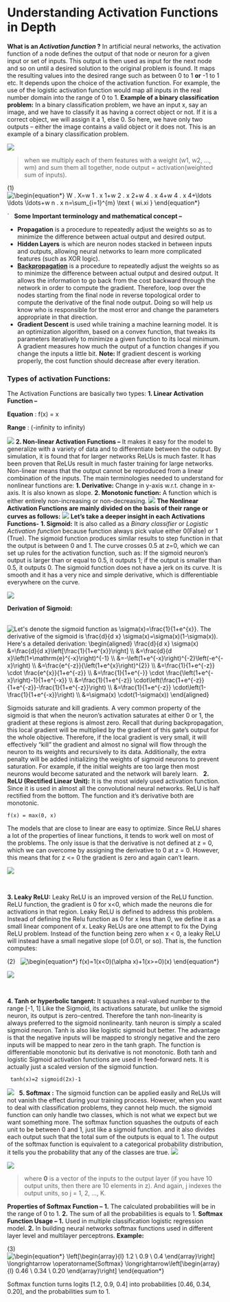 ﻿# Understanding Activation Functions in Depth 

**What is an _Activation function_ ?** In artificial neural networks, the activation function of a node defines the output of that node or neuron for a given input or set of inputs. This output is then used as input for the next node and so on until a desired solution to the original problem is found. It maps the resulting values into the desired range such as between 0 to 1 **or** \-1 to 1 etc. It depends upon the choice of the activation function. For example, the use of the logistic activation function would map all inputs in the real number domain into the range of 0 to 1. **Example of a binary classification problem:** In a binary classification problem, we have an input x, say an image, and we have to classify it as having a correct object or not. If it is a correct object, we will assign it a 1, else 0. So here, we have only two outputs – either the image contains a valid object or it does not. This is an example of a binary classification problem.

![](https://media.geeksforgeeks.org/wp-content/uploads/20190410161828/newContent12.png)

> when we multiply each of them features with a weight (w1, w2, …, wm) and sum them all together, node output = activation(weighted sum of inputs).

(1)   ![\begin{equation*} W . X=w 1 . x 1+w 2 . x 2+w 4 . x 4+w 4 . x 4+\ldots \ldots \ldots+w n . x n=\sum_{i=1}^{m} \text { wi.xi } \end{equation*}](https://www.geeksforgeeks.org/wp-content/ql-cache/quicklatex.com-7abe1c0886ebd524a21d22d61223915b_l3.png "Rendered by QuickLaTeX.com")

\`   **Some Important terminology and mathematical concept –**

*   **Propagation** is a procedure to repeatedly adjust the weights so as to minimize the difference between actual output and desired output.
*   **Hidden Layers** is which are neuron nodes stacked in between inputs and outputs, allowing neural networks to learn more complicated features (such as XOR logic).
*   **[Backpropagation](https://mattmazur.com/2015/03/17/a-step-by-step-backpropagation-example/)** is a procedure to repeatedly adjust the weights so as to minimize the difference between actual output and desired output. It allows the information to go back from the cost backward through the network in order to compute the gradient. Therefore, loop over the nodes starting from the final node in reverse topological order to compute the derivative of the final node output. Doing so will help us know who is responsible for the most error and change the parameters appropriate in that direction.
*   **Gradient Descent** is used while training a machine learning model. It is an optimization algorithm, based on a convex function, that tweaks its parameters iteratively to minimize a given function to its local minimum. A gradient measures how much the output of a function changes if you change the inputs a little bit. **Note:** If gradient descent is working properly, the cost function should decrease after every iteration.

### Types of activation Functions:

The Activation Functions are basically two types: **1\. Linear Activation Function –**

**Equation** : f(x) = x

**Range** : (-infinity to infinity)

![](https://media.geeksforgeeks.org/wp-content/uploads/20190326164347/223-1.png) **2\. Non-linear Activation Functions –** It makes it easy for the model to generalize with a variety of data and to differentiate between the output. By simulation, it is found that for larger networks ReLUs is much faster. It has been proven that ReLUs result in much faster training for large networks. Non-linear means that the output cannot be reproduced from a linear combination of the inputs. The main terminologies needed to understand for nonlinear functions are: **1\. Derivative:** Change in y-axis w.r.t. change in x-axis. It is also known as slope. **2\. Monotonic function:** A function which is either entirely non-increasing or non-decreasing. ![](https://media.geeksforgeeks.org/wp-content/uploads/20190326164413/357.png) **The Nonlinear Activation Functions are mainly divided on the basis of their range or curves as follows:** ![](https://media.geeksforgeeks.org/wp-content/uploads/20190326164502/1265.png) **Let’s take a deeper insight in each Activations Functions-** **1\. Sigmoid:** It is also called as a _Binary classifier_ or _Logistic Activation function_ because function always pick value either 0(False) or 1 (True). The sigmoid function produces similar results to step function in that the output is between 0 and 1. The curve crosses 0.5 at z=0, which we can set up rules for the activation function, such as: If the sigmoid neuron’s output is larger than or equal to 0.5, it outputs 1; if the output is smaller than 0.5, it outputs 0. The sigmoid function does not have a jerk on its curve. It is smooth and it has a very nice and simple derivative, which is differentiable everywhere on the curve.

![](https://media.geeksforgeeks.org/wp-content/uploads/20190408120125/sigmoid2.png)

**Derivation of Sigmoid:**

    ![Let's denote the sigmoid function as $\sigma(x)=\frac{1}{1+e^{x}}$. The derivative of the sigmoid is $\frac{d}{d x} \sigma(x)=\sigma(x)(1-\sigma(x))$. Here's a detailed derivation: $$ \begin{aligned} \frac{d}{d x} \sigma(x) &=\frac{d}{d x}\left[\frac{1}{1+e^{x}}\right] \\ &=\frac{d}{d x}\left(1+\mathrm{e}^{-x}\right)^{-1} \\ &=-\left(1+e^{-x}\right)^{-2}\left(-e^{-x}\right) \\ &=\frac{e^{-z}}{\left(1+e^{x}\right)^{2}} \\ &=\frac{1}{1+e^{-z}} \cdot \frac{e^{x}}{1+e^{-z}} \\ &=\frac{1}{1+e^{-}} \cdot \frac{\left(1+e^{-x}\right)-1}{1+e^{-x}} \\ &=\frac{1}{1+e^{-z}} \cdot\left(\frac{1+e^{-z}}{1+e^{-z}}-\frac{1}{1+e^{-z}}\right) \\ &=\frac{1}{1+e^{-z}} \cdot\left(1-\frac{1}{1+e^{-x}}\right) \\ &=\sigma(x) \cdot(1-\sigma(x)) \end{aligned} $$ ](https://www.geeksforgeeks.org/wp-content/ql-cache/quicklatex.com-a6104dd1ce42fa45a55fc7f3b12621fc_l3.png "Rendered by QuickLaTeX.com")

Sigmoids saturate and kill gradients. A very common property of the sigmoid is that when the neuron’s activation saturates at either 0 or 1, the gradient at these regions is almost zero. Recall that during backpropagation, this local gradient will be multiplied by the gradient of this gate’s output for the whole objective. Therefore, if the local gradient is very small, it will effectively “kill” the gradient and almost no signal will flow through the neuron to its weights and recursively to its data. Additionally, the extra penalty will be added initializing the weights of sigmoid neurons to prevent saturation. For example, if the initial weights are too large then most neurons would become saturated and the network will barely learn.   **2\. ReLU (Rectified Linear Unit):** It is the most widely used activation function. Since it is used in almost all the convolutional neural networks. ReLU is half rectified from the bottom. The function and it’s derivative both are monotonic.

```
f(x) = max(0, x)
```


The models that are close to linear are easy to optimize. Since ReLU shares a lot of the properties of linear functions, it tends to work well on most of the problems. The only issue is that the derivative is not defined at z = 0, which we can overcome by assigning the derivative to 0 at z = 0. However, this means that for z <= 0 the gradient is zero and again can’t learn.

![](https://media.geeksforgeeks.org/wp-content/uploads/20190408115511/relu1.png)

 

**3\. Leaky ReLU:** Leaky ReLU is an improved version of the ReLU function. ReLU function, the gradient is 0 for x<0, which made the neurons die for activations in that region. Leaky ReLU is defined to address this problem. Instead of defining the Relu function as 0 for x less than 0, we define it as a small linear component of x. Leaky ReLUs are one attempt to fix the Dying ReLU problem. Instead of the function being zero when x < 0, a leaky ReLU will instead have a small negative slope (of 0.01, or so). That is, the function computes:

(2)   ![\begin{equation*} f(x)=1(x<0)(\alpha x)+1(x>=0)(x) \end{equation*}](https://www.geeksforgeeks.org/wp-content/ql-cache/quicklatex.com-dce73cc1745c199e7f3fab19c648c7a6_l3.png "Rendered by QuickLaTeX.com")

![](https://media.geeksforgeeks.org/wp-content/uploads/20190408115604/leakyRelu1.png)

 

**4\. Tanh or hyperbolic tangent:** It squashes a real-valued number to the range \[-1, 1\] Like the Sigmoid, its activations saturate, but unlike the sigmoid neuron, its output is zero-centred. Therefore the tanh non-linearity is always preferred to the sigmoid nonlinearity. tanh neuron is simply a scaled sigmoid neuron. Tanh is also like logistic sigmoid but better. The advantage is that the negative inputs will be mapped to strongly negative and the zero inputs will be mapped to near zero in the tanh graph. The function is differentiable monotonic but its derivative is not monotonic. Both tanh and logistic Sigmoid activation functions are used in feed-forward nets. It is actually just a scaled version of the sigmoid function.

```
 tanh(x)=2 sigmoid(2x)-1 
```


![](https://media.geeksforgeeks.org/wp-content/uploads/20190408115639/tanh3.png)   **5. Softmax :** The sigmoid function can be applied easily and ReLUs will not vanish the effect during your training process. However, when you want to deal with classification problems, they cannot help much. the sigmoid function can only handle two classes, which is not what we expect but we want something more. The softmax function squashes the outputs of each unit to be between 0 and 1, just like a sigmoid function. and it also divides each output such that the total sum of the outputs is equal to 1. The output of the softmax function is equivalent to a categorical probability distribution, it tells you the probability that any of the classes are true. ![](https://media.geeksforgeeks.org/wp-content/uploads/20190322133046/softmxx.png)

![](https://media.geeksforgeeks.org/wp-content/uploads/20190326184002/433.png)

> where **0** is a vector of the inputs to the output layer (if you have 10 output units, then there are 10 elements in z). And again, j indexes the output units, so j = 1, 2, …, K.

**Properties of Softmax Function –** **1\.** The calculated probabilities will be in the range of 0 to 1. **2\.** The sum of all the probabilities is equals to 1. **Softmax Function Usage –** **1\.** Used in multiple classification logistic regression model. **2\.** In building neural networks softmax functions used in different layer level and multilayer perceptrons. **Example:**

(3)   ![\begin{equation*} \left[\begin{array}{l} 1.2 \\ 0.9 \\ 0.4 \end{array}\right] \longrightarrow \operatorname{Softmax} \longrightarrow\left[\begin{array}{l} 0.46 \\ 0.34 \\ 0.20 \end{array}\right] \end{equation*}](https://www.geeksforgeeks.org/wp-content/ql-cache/quicklatex.com-b2fb3a8f84c1973c800df7e678702a01_l3.png "Rendered by QuickLaTeX.com")

Softmax function turns logits \[1.2, 0.9, 0.4\] into probabilities \[0.46, 0.34, 0.20\], and the probabilities sum to 1.


